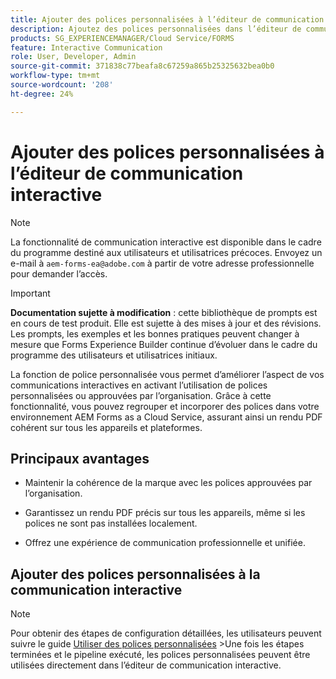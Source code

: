 ```yaml
---
title: Ajouter des polices personnalisées à l’éditeur de communication interactive
description: Ajoutez des polices personnalisées dans l’éditeur de communication interactive pour permettre l’utilisation de polices personnalisées ou approuvées par l’organisation.
products: SG_EXPERIENCEMANAGER/Cloud Service/FORMS
feature: Interactive Communication
role: User, Developer, Admin
source-git-commit: 371838c77beafa8c67259a865b25325632bea0b0
workflow-type: tm+mt
source-wordcount: '208'
ht-degree: 24%

---
```



# Ajouter des polices personnalisées à l’éditeur de communication interactive

>[!NOTE]
>
> La fonctionnalité de communication interactive est disponible dans le cadre du programme destiné aux utilisateurs et utilisatrices précoces. Envoyez un e-mail à `aem-forms-ea@adobe.com` à partir de votre adresse professionnelle pour demander l’accès.

>[!IMPORTANT]
>
> **Documentation sujette à modification** : cette bibliothèque de prompts est en cours de test produit. Elle est sujette à des mises à jour et des révisions. Les prompts, les exemples et les bonnes pratiques peuvent changer à mesure que Forms Experience Builder continue d’évoluer dans le cadre du programme des utilisateurs et utilisatrices initiaux.

La fonction de police personnalisée vous permet d’améliorer l’aspect de vos communications interactives en activant l’utilisation de polices personnalisées ou approuvées par l’organisation. Grâce à cette fonctionnalité, vous pouvez regrouper et incorporer des polices dans votre environnement AEM Forms as a Cloud Service, assurant ainsi un rendu PDF cohérent sur tous les appareils et plateformes.

## Principaux avantages

- Maintenir la cohérence de la marque avec les polices approuvées par l’organisation.

- Garantissez un rendu PDF précis sur tous les appareils, même si les polices ne sont pas installées localement.

- Offrez une expérience de communication professionnelle et unifiée.

## Ajouter des polices personnalisées à la communication interactive

>[!NOTE]
>
> Pour obtenir des étapes de configuration détaillées, les utilisateurs peuvent suivre le guide [Utiliser des polices personnalisées](https://experienceleague.adobe.com/fr/docs/experience-manager-cloud-service/content/forms/using-communications/use-custom-fonts)
> &#x200B;>Une fois les étapes terminées et le pipeline exécuté, les polices personnalisées peuvent être utilisées directement dans l’éditeur de communication interactive.
